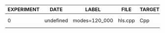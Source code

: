 | EXPERIMENT | DATE      | LABEL         | FILE    | TARGET | INPUTS | OUTPUTS | BOARD            | SOURCE   | DSP_PCT | FF_PCT | LUT_PCT | BRAM_PCT | LAT_PCT  | DSP_N | FF_N   | LUT_N  | BRAM_N | LAT_N | UMO  | NSAMPLES | SAMPLE_RATE | SAMPLE_WIDTH | FAUST_MCD | XVERSION | SYVERSION | SYBRANCH | SYCOMMIT                                 | AUTHOR    |
|------------|-----------|---------------|---------|--------|--------|---------|------------------|----------|---------|--------|---------|----------|----------|-------|--------|--------|--------|-------|------|----------|-------------|--------------|-----------|----------|-----------|----------|------------------------------------------|-----------|
| 0          | undefined | modes=120_000 | hls.cpp | Cpp    | 0      | 2       | xc7z100-ffg900-1 | Estimate | 40.0    | 31.0   | 67.0    | 36.0     | 92.19579 | 821   | 174507 | 188586 | 545    | 2360  | true | 256      | 48000       | 24           | 0         | 2024.1   | 0.9.0     | main-dev | 4c0030b6d0e0062ea314cacdd990b953fc719172 | cedarpark |

